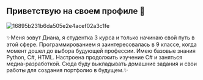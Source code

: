## Приветствую на своем профиле 👋
![16895b231b6da505e2e4acef02a3c1fe](https://github.com/user-attachments/assets/d8fbd32d-ee67-42dd-a345-f2a476989484)

 ✨Меня зовут Диана, я студентка 3 курса и только начинаю свой путь в этой сфере. Программированием я заинтересовалась в 9 классе, когда момент дошел до выбора будующей профессии. Имею базовые знания Python, C#, HTML. Настроена продолжить изучение C# и заняться медиа-разработкой. Сюда буду выкладывать домашние задания и свои работы для создания портфолио в будущем.✨


<!--
**Diana-Nikulina/Diana-Nikulina** is a ✨ _special_ ✨ repository because its `README.md` (this file) appears on your GitHub profile.

 Меня зовут Диана, я только студентка 3 курса и только начина свой путь в программировании. Программированием я заинтересовалась в 9 классе, когда момент дошел до выбора будующей профессии. Имею базовые знания Python, C#, HTML. Настроена продолжить изучение C# и заняться медиа-разработкой.

